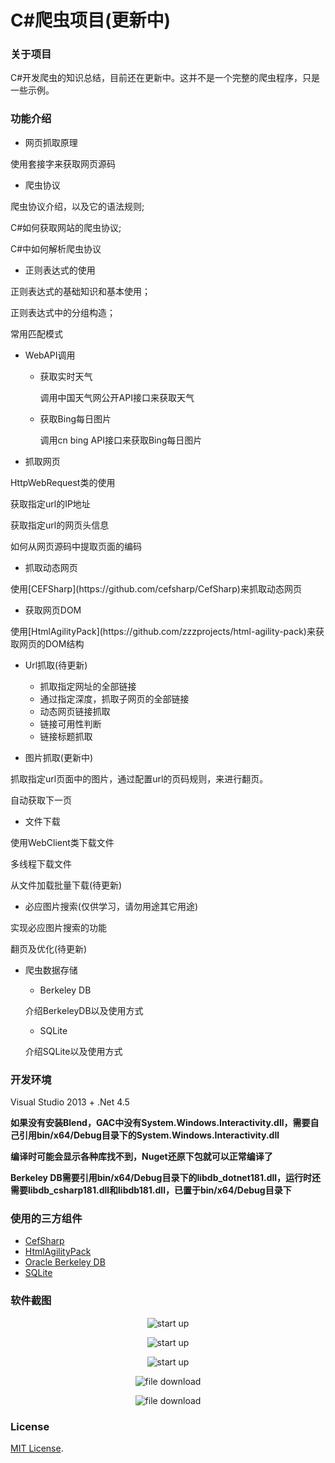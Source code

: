 # C\#爬虫项目(更新中)
### 关于项目
C#开发爬虫的知识总结，目前还在更新中。这并不是一个完整的爬虫程序，只是一些示例。

### 功能介绍
* 网页抓取原理
<p>使用套接字来获取网页源码</p>

* 爬虫协议
<p>爬虫协议介绍，以及它的语法规则;</p>
<p>C#如何获取网站的爬虫协议;</p>
<p>C#中如何解析爬虫协议</p>

* 正则表达式的使用
<p>正则表达式的基础知识和基本使用；</p>
<p>正则表达式中的分组构造；</p>
<p>常用匹配模式</p>

* WebAPI调用
    * 获取实时天气
      <p>调用中国天气网公开API接口来获取天气</p>
      
    * 获取Bing每日图片
      <p>调用cn bing API接口来获取Bing每日图片</p>
      
* 抓取网页
<p>HttpWebRequest类的使用</p>
<p>获取指定url的IP地址</p>
<p>获取指定url的网页头信息</p>
<p>如何从网页源码中提取页面的编码</p>

* 抓取动态网页
<p>使用[CEFSharp](https://github.com/cefsharp/CefSharp)来抓取动态网页</p>

* 获取网页DOM
<p>使用[HtmlAgilityPack](https://github.com/zzzprojects/html-agility-pack)来获取网页的DOM结构</p>

* Url抓取(待更新)
    * 抓取指定网址的全部链接
    * 通过指定深度，抓取子网页的全部链接
    * 动态网页链接抓取
    * 链接可用性判断
    * 链接标题抓取
    
* 图片抓取(更新中)
<p>抓取指定url页面中的图片，通过配置url的页码规则，来进行翻页。
<p>自动获取下一页</p>

* 文件下载
<p>使用WebClient类下载文件</p>
<p>多线程下载文件</p>
<p>从文件加载批量下载(待更新)</p>

* 必应图片搜索(仅供学习，请勿用途其它用途)
<p>实现必应图片搜索的功能</p>
<p>翻页及优化(待更新)</p>

* 爬虫数据存储
    * Berkeley DB
    <p>介绍BerkeleyDB以及使用方式</p>
    
    * SQLite
    <p>介绍SQLite以及使用方式</p>
    
### 开发环境
Visual Studio 2013 + .Net 4.5<br/>

**如果没有安装Blend，GAC中没有System.Windows.Interactivity.dll，需要自己引用bin/x64/Debug目录下的System.Windows.Interactivity.dll**

**编译时可能会显示各种库找不到，Nuget还原下包就可以正常编译了**

**Berkeley DB需要引用bin/x64/Debug目录下的libdb_dotnet181.dll，运行时还需要libdb_csharp181.dll和libdb181.dll，已置于bin/x64/Debug目录下**

### 使用的三方组件
* [CefSharp](https://github.com/cefsharp/CefSharp)
* [HtmlAgilityPack](https://github.com/zzzprojects/html-agility-pack)
* [Oracle Berkeley DB](https://www.oracle.com/database/technologies/related/berkeleydb.html)
* [SQLite](https://www.sqlite.org/index.html)

### 软件截图
<p align="center">
 <img align="center" alt="start up" src="https://github.com/zhaotianff/CSharpCrawler/blob/master/CSharpCrawler/ScreenShots/1.png" />
</p>


<p align="center">
 <img align="center" alt="start up" src="https://github.com/zhaotianff/CSharpCrawler/blob/master/CSharpCrawler/ScreenShots/2.png" />
</p>


<p align="center">
 <img align="center" alt="start up" src="https://github.com/zhaotianff/CSharpCrawler/blob/master/CSharpCrawler/ScreenShots/3.png" />
</p>


<p align="center">
 <img align="center" alt="file download" src="https://github.com/zhaotianff/CSharpCrawler/blob/master/CSharpCrawler/ScreenShots/4.png" />
</p>


<p align="center">
 <img align="center" alt="file download" src="https://github.com/zhaotianff/CSharpCrawler/blob/master/CSharpCrawler/ScreenShots/5.png" />
</p>


### License

[MIT License](LICENSE).
